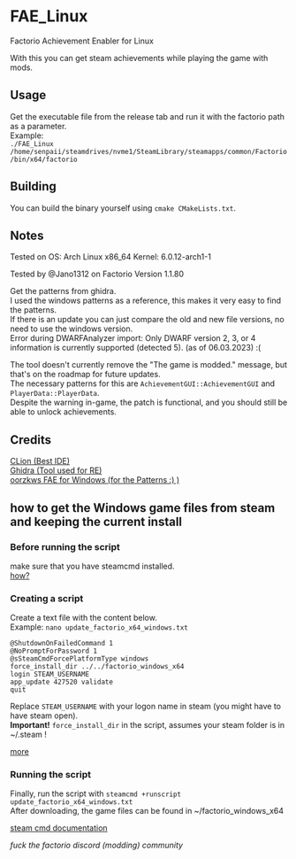 # FAE_Linux
Factorio Achievement Enabler for Linux

With this you can get steam achievements while playing the game with mods.

## Usage
Get the executable file from the release tab and run it with the factorio path as a parameter. <br>
Example: <br>
`./FAE_Linux /home/senpaii/steamdrives/nvme1/SteamLibrary/steamapps/common/Factorio/bin/x64/factorio`

## Building
You can build the binary yourself using `cmake CMakeLists.txt`.

## Notes
Tested on OS: Arch Linux x86_64 Kernel: 6.0.12-arch1-1 

Tested by @Jano1312 on Factorio Version 1.1.80

Get the patterns from ghidra.<br>
I used the windows patterns as a reference, this makes it very easy to find the patterns.<br>
If there is an update you can just compare the old and new file versions, no need to use the windows version. <br>
Error during DWARFAnalyzer import: Only DWARF version 2, 3, or 4 information is currently supported (detected 5). (as of 06.03.2023)  :( <br>

The tool doesn't currently remove the "The game is modded." message, but that's on the roadmap for future updates. <br>
The necessary patterns for this are ```AchievementGUI::AchievementGUI``` and ```PlayerData::PlayerData```. <br>
Despite the warning in-game, the patch is functional, and you should still be able to unlock achievements. <br>

## Credits
[CLion (Best IDE)](https://www.jetbrains.com/clion/)<br>
[Ghidra (Tool used for RE)](https://github.com/NationalSecurityAgency/ghidra)<br>
[oorzkws FAE for Windows (for the Patterns :) )](https://github.com/oorzkws/FactorioAchievementEnabler)<br>

## how to get the Windows game files from steam and keeping the current install

### Before running the script
make sure that you have steamcmd installed. <br>
[how?](https://developer.valvesoftware.com/wiki/SteamCMD#Downloading_SteamCMD)

### Creating a script
Create a text file with the content below.<br>
Example: `nano update_factorio_x64_windows.txt`<br>
```
@ShutdownOnFailedCommand 1
@NoPromptForPassword 1
@sSteamCmdForcePlatformType windows
force_install_dir ../../factorio_windows_x64
login STEAM_USERNAME
app_update 427520 validate
quit
```
Replace `STEAM_USERNAME` with your logon name in steam (you might have to have steam open).<br>
**Important!** `force_install_dir` in the script, assumes your steam folder is in ~/.steam !

[more](https://developer.valvesoftware.com/wiki/SteamCMD#Creating_a_Script)

### Running the script
Finally, run the script with `steamcmd +runscript update_factorio_x64_windows.txt` <br>
After downloading, the game files can be found in ~/factorio_windows_x64

[steam cmd documentation](https://developer.valvesoftware.com/wiki/SteamCMD)<br>

*fuck the factorio discord (modding) community*
